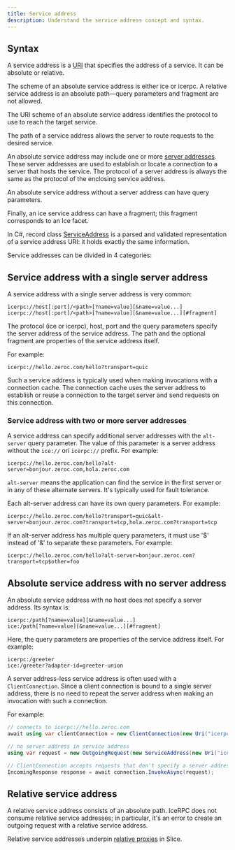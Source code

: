```yaml
---
title: Service address
description: Understand the service address concept and syntax.
---
```


## Syntax

A service address is a [URI] that specifies the address of a service. It can be absolute or relative.

The scheme of an absolute service address is either ice or icerpc. A relative service address is an absolute path—query
parameters and fragment are not allowed.

The URI scheme of an absolute service address identifies the protocol to use to reach the target service.

The path of a service address allows the server to route requests to the desired service.

An absolute service address may include one or more [server addresses][server-addresses]. These server addresses are
used to establish or locate a connection to a server that hosts the service. The protocol of a server address is always
the same as the protocol of the enclosing service address.

An absolute service address without a server address can have query parameters.

Finally, an ice service address can have a fragment; this fragment corresponds to an Ice facet.

In C#, record class [ServiceAddress] is a parsed and validated representation of a service address URI: it holds exactly
the same information.

Service addresses can be divided in 4 categories:

## Service address with a single server address

A service address with a single server address is very common:

```
icerpc://host[:port]/<path>[?name=value][&name=value...]
icerpc://host[:port]/<path>[?name=value][&name=value...][#fragment]
```

The protocol (ice or icerpc), host, port and the query parameters specify the server address of the service address. The
path and the optional fragment are properties of the service address itself.

For example:

```
icerpc://hello.zeroc.com/hello?transport=quic
```

Such a service address is typically used when making invocations with a connection cache. The connection cache uses the
server address to establish or reuse a connection to the target server and send requests on this connection.

### Service address with two or more server addresses

A service address can specify additional server addresses with the `alt-server` query parameter. The value of this
parameter is a server address without the `ice://` ori `icerpc://` prefix. For example:

```
icerpc://hello.zeroc.com/hello?alt-server=bonjour.zeroc.com,hola.zeroc.com
```

`alt-server` means the application can find the service in the first server or in any of these alternate servers. It's
typically used for fault tolerance.

Each alt-server address can have its own query parameters. For example:

```
icerpc://hello.zeroc.com/hello?transport=quic&alt-server=bonjour.zeroc.com?transport=tcp,hola.zeroc.com?transport=tcp
```

If an alt-server address has multiple query parameters, it must use '$' instead of '&' to separate these parameters.
For example:

```
icerpc://hello.zeroc.com/hello?alt-server=bonjour.zeroc.com?transport=tcp$other=foo
```

## Absolute service address with no server address

An absolute service address with no host does not specify a server address. Its syntax is:

```
icerpc:/path[?name=value][&name=value...]
ice:/path[?name=value][&name=value...][#fragment]
```

Here, the query parameters are properties of the service address itself. For example:

```
icerpc:/greeter
ice:/greeter?adapter-id=greeter-union
```

A server address-less service address is often used with a `ClientConnection`. Since a client connection is bound to a
single server address, there is no need to repeat the server address when making an invocation with such a connection.

For example:

```csharp
// connects to icerpc://hello.zeroc.com
await using var clientConnection = new ClientConnection(new Uri("icerpc://hello.zeroc.com"));

// no server address in service address
using var request = new OutgoingRequest(new ServiceAddress(new Uri("icerpc:/greeter")));

// ClientConnection accepts requests that don't specify a server address
IncomingResponse response = await connection.InvokeAsync(request);
```

## Relative service address

A relative service address consists of an absolute path. IceRPC does not consume relative service addresses;
in particular, it's an error to create an outgoing request with a relative service address.

Relative service addresses underpin [relative proxies][relative-proxies] in Slice.

[relative-proxies]: /slice2/language-guide/proxy-types#relative-proxy
[server-addresses]: ../connection/server-address

[URI]: https://en.wikipedia.org/wiki/Uniform_Resource_Identifier

[ServiceAddress]: csharp:IceRpc.ServiceAddress
